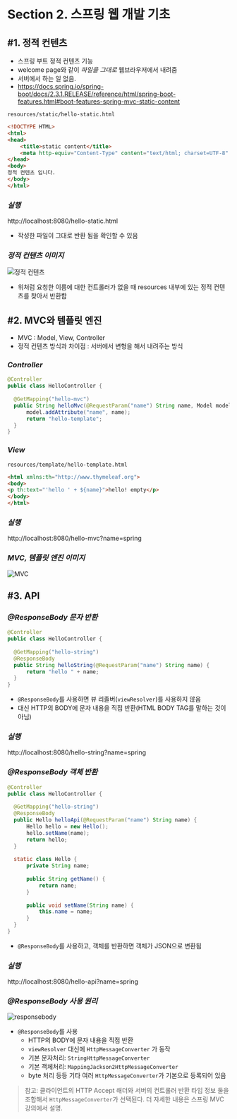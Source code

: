# Section 2. 스프링 웹 개발 기초

## #1. 정적 컨텐츠
- 스프링 부트 정적 컨텐츠 기능
- welcome page와 같이 *파일을 그대로* 웹브라우저에서 내려줌
- 서버에서 하는 일 없음.
- https://docs.spring.io/spring-boot/docs/2.3.1.RELEASE/reference/html/spring-boot-features.html#boot-features-spring-mvc-static-content

```resources/static/hello-static.html```
```html
<!DOCTYPE HTML>
<html>
<head>
    <title>static content</title>
    <meta http-equiv="Content-Type" content="text/html; charset=UTF-8" />
</head>
<body>
정적 컨텐츠 입니다.
</body>
</html>
```
### *실행*
http://localhost:8080/hello-static.html
- 작성한 파일이 그대로 반환 됨을 확인할 수 있음
### *정적 컨텐츠 이미지*
![정적 컨텐츠](images/S2_staticContents.png)
- 위처럼 요청한 이름에 대한 컨트롤러가 없을 때 resources 내부에 있는 정적 컨텐츠를 찾아서 반환함
## #2. MVC와 템플릿 엔진
- MVC : Model, View, Controller
- 정적 컨텐츠 방식과 차이점 : 서버에서 변형을 해서 내려주는 방식
### *Controller*
```java
@Controller
public class HelloController {
    
  @GetMapping("hello-mvc")
  public String helloMvc(@RequestParam("name") String name, Model model) {
      model.addAttribute("name", name);
      return "hello-template";
  }
}
```
### *View*
```resources/template/hello-template.html```
```html
<html xmlns:th="http://www.thymeleaf.org">
<body>
<p th:text="'hello ' + ${name}">hello! empty</p>
</body>
</html>
```
### *실행*
http://localhost:8080/hello-mvc?name=spring
### *MVC, 템플릿 엔진 이미지*
![MVC](images/S2_MVC%20TemplateEngine.png)

## #3. API
### *@ResponseBody 문자 반환*
```java
@Controller
public class HelloController {
    
  @GetMapping("hello-string")
  @ResponseBody
  public String helloString(@RequestParam("name") String name) {
      return "hello " + name;
  }
}
```
- ```@ResponseBody```를 사용하면 뷰 리졸버(```viewResolver```)를 사용하지 않음
- 대신 HTTP의 BODY에 문자 내용을 직접 반환(HTML BODY TAG를 말하는 것이 아님)

### *실행*
http://localhost:8080/hello-string?name=spring

### *@ResponseBody 객체 반환*
```java
@Controller
public class HelloController {
    
  @GetMapping("hello-string")
  @ResponseBody
  public Hello helloApi(@RequestParam("name") String name) {
      Hello hello = new Hello();
      hello.setName(name);
      return hello;
  }
  
  static class Hello { 
      private String name;
      
      public String getName() {
          return name;
      }
      
      public void setName(String name) {
          this.name = name;
      } 
  }
}
```
- ```@ResponseBody```를 사용하고, 객체를 반환하면 객체가 JSON으로 변환됨
### *실행*
http://localhost:8080/hello-api?name=spring
### *@ResponseBody 사용 원리*
![responsebody](images/S2_responsebody.png)
- ```@ResponseBody```를 사용
  - HTTP의 BODY에 문자 내용을 직접 반환
  - ```viewResolver``` 대신에 ```HttpMessageConverter``` 가 동작
  - 기본 문자처리: ```StringHttpMessageConverter```
  - 기본 객체처리: ```MappingJackson2HttpMessageConverter```
  - byte 처리 등등 기타 여러 ```HttpMessageConverter```가 기본으로 등록되어 있음
> 참고: 클라이언트의 HTTP Accept 해더와 서버의 컨트롤러 반환 타입 정보 둘을 조합해서 ```HttpMessageConverter```가 선택된다. 더 자세한 내용은 스프링 MVC 강의에서 설명.
